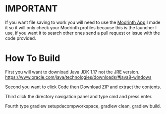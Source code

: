# IMPORTANT
If you want file saving to work you will need to use the [Modrinth App](https://modrinth.com/app) I made it so it will only check your Modrinth profiles because this is the launcher I use, if you want it to search other ones send a pull request or issue with the code provided.

# How To Build
First you will want to download Java JDK 1.17 not the JRE version.
https://www.oracle.com/java/technologies/downloads/#java8-windows

Second you want to click Code then Download ZIP and extract the contents.

Third click the directory navigation panel and type cmd and press enter.

Fourth type gradlew setupdecompworkspace, gradlew clean, gradlew build.